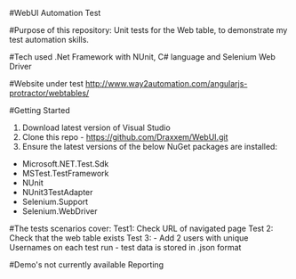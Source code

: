 #WebUI Automation Test

#Purpose of this repository:
Unit tests for the Web table, to demonstrate my test automation skills.

#Tech used
.Net Framework with NUnit, C# language and Selenium Web Driver

#Website under test
http://www.way2automation.com/angularjs-protractor/webtables/

#Getting Started
1. Download latest version of Visual Studio
2. Clone this repo - https://github.com/Draxxem/WebUI.git
3. Ensure the latest versions of the below NuGet packages are installed:
- Microsoft.NET.Test.Sdk
- MSTest.TestFramework
- NUnit
- NUnit3TestAdapter
- Selenium.Support
- Selenium.WebDriver

#The tests scenarios cover:
Test1: Check URL of navigated page
Test 2: Check that the web table exists
Test 3: - Add 2 users with unique Usernames on each test run - test data is stored in .json format

#Demo's not currently available
Reporting
